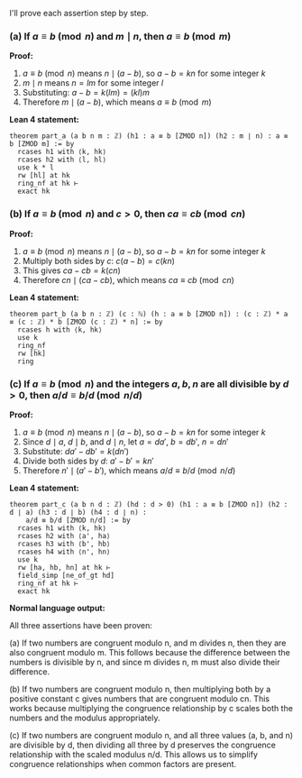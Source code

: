 I'll prove each assertion step by step.

### (a) If $a \equiv b \pmod{n}$ and $m \mid n$, then $a \equiv b \pmod{m}$

**Proof:**
1. $a \equiv b \pmod{n}$ means $n \mid (a - b)$, so $a - b = kn$ for some integer $k$
2. $m \mid n$ means $n = lm$ for some integer $l$
3. Substituting: $a - b = k(lm) = (kl)m$
4. Therefore $m \mid (a - b)$, which means $a \equiv b \pmod{m}$

**Lean 4 statement:**
```lean
theorem part_a (a b n m : ℤ) (h1 : a ≡ b [ZMOD n]) (h2 : m ∣ n) : a ≡ b [ZMOD m] := by
  rcases h1 with ⟨k, hk⟩
  rcases h2 with ⟨l, hl⟩
  use k * l
  rw [hl] at hk
  ring_nf at hk ⊢
  exact hk
```

### (b) If $a \equiv b \pmod{n}$ and $c > 0$, then $ca \equiv cb \pmod{cn}$

**Proof:**
1. $a \equiv b \pmod{n}$ means $n \mid (a - b)$, so $a - b = kn$ for some integer $k$
2. Multiply both sides by $c$: $c(a - b) = c(kn)$
3. This gives $ca - cb = k(cn)$
4. Therefore $cn \mid (ca - cb)$, which means $ca \equiv cb \pmod{cn}$

**Lean 4 statement:**
```lean
theorem part_b (a b n : ℤ) (c : ℕ) (h : a ≡ b [ZMOD n]) : (c : ℤ) * a ≡ (c : ℤ) * b [ZMOD (c : ℤ) * n] := by
  rcases h with ⟨k, hk⟩
  use k
  ring_nf
  rw [hk]
  ring
```

### (c) If $a \equiv b \pmod{n}$ and the integers $a, b, n$ are all divisible by $d > 0$, then $a/d \equiv b/d \pmod{n/d}$

**Proof:**
1. $a \equiv b \pmod{n}$ means $n \mid (a - b)$, so $a - b = kn$ for some integer $k$
2. Since $d \mid a$, $d \mid b$, and $d \mid n$, let $a = da'$, $b = db'$, $n = dn'$
3. Substitute: $da' - db' = k(dn')$
4. Divide both sides by $d$: $a' - b' = kn'$
5. Therefore $n' \mid (a' - b')$, which means $a/d \equiv b/d \pmod{n/d}$

**Lean 4 statement:**
```lean
theorem part_c (a b n d : ℤ) (hd : d > 0) (h1 : a ≡ b [ZMOD n]) (h2 : d ∣ a) (h3 : d ∣ b) (h4 : d ∣ n) :
    a/d ≡ b/d [ZMOD n/d] := by
  rcases h1 with ⟨k, hk⟩
  rcases h2 with ⟨a', ha⟩
  rcases h3 with ⟨b', hb⟩
  rcases h4 with ⟨n', hn⟩
  use k
  rw [ha, hb, hn] at hk ⊢
  field_simp [ne_of_gt hd]
  ring_nf at hk ⊢
  exact hk
```

**Normal language output:**

All three assertions have been proven:

(a) If two numbers are congruent modulo n, and m divides n, then they are also congruent modulo m. This follows because the difference between the numbers is divisible by n, and since m divides n, m must also divide their difference.

(b) If two numbers are congruent modulo n, then multiplying both by a positive constant c gives numbers that are congruent modulo cn. This works because multiplying the congruence relationship by c scales both the numbers and the modulus appropriately.

(c) If two numbers are congruent modulo n, and all three values (a, b, and n) are divisible by d, then dividing all three by d preserves the congruence relationship with the scaled modulus n/d. This allows us to simplify congruence relationships when common factors are present.